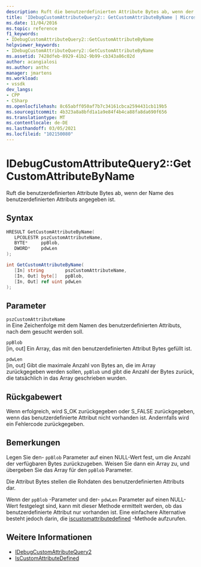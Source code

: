 ```yaml
---
description: Ruft die benutzerdefinierten Attribute Bytes ab, wenn der Name des benutzerdefinierten Attributs angegeben ist.
title: 'IDebugCustomAttributeQuery2:: GetCustomAttributeByName | Microsoft-Dokumentation'
ms.date: 11/04/2016
ms.topic: reference
f1_keywords:
- IDebugCustomAttributeQuery2::GetCustomAttributeByName
helpviewer_keywords:
- IDebugCustomAttributeQuery2::GetCustomAttributeByName
ms.assetid: 7428dfeb-8929-41b2-9b99-cb343a86c02d
author: acangialosi
ms.author: anthc
manager: jmartens
ms.workload:
- vssdk
dev_langs:
- CPP
- CSharp
ms.openlocfilehash: 8c65abff050af7b7c34161cbca2594431cb119b5
ms.sourcegitcommit: 4b323a8a8bfd1a1a9e84f4b4ca88fa8da690f656
ms.translationtype: MT
ms.contentlocale: de-DE
ms.lasthandoff: 03/05/2021
ms.locfileid: "102150080"
---
```

# <a name="idebugcustomattributequery2getcustomattributebyname"></a>IDebugCustomAttributeQuery2::GetCustomAttributeByName
Ruft die benutzerdefinierten Attribute Bytes ab, wenn der Name des benutzerdefinierten Attributs angegeben ist.

## <a name="syntax"></a>Syntax

```cpp
HRESULT GetCustomAttributeByName( 
   LPCOLESTR pszCustomAttributeName,
   BYTE*     ppBlob,
   DWORD*    pdwLen
);
```

```csharp
int GetCustomAttributeByName(
   [In] string        pszCustomAttributeName,
   [In, Out] byte[]   ppBlob,
   [In, Out] ref uint pdwLen
);
```

## <a name="parameters"></a>Parameter
`pszCustomAttributeName`\
in Eine Zeichenfolge mit dem Namen des benutzerdefinierten Attributs, nach dem gesucht werden soll.

`ppBlob`\
[in, out] Ein Array, das mit den benutzerdefinierten Attribut Bytes gefüllt ist.

`pdwLen`\
[in, out] Gibt die maximale Anzahl von Bytes an, die im Array zurückgegeben werden sollen, `ppBlob` und gibt die Anzahl der Bytes zurück, die tatsächlich in das Array geschrieben wurden.

## <a name="return-value"></a>Rückgabewert
 Wenn erfolgreich, wird S_OK zurückgegeben oder S_FALSE zurückgegeben, wenn das benutzerdefinierte Attribut nicht vorhanden ist. Andernfalls wird ein Fehlercode zurückgegeben.

## <a name="remarks"></a>Bemerkungen
 Legen Sie den- `ppBlob` Parameter auf einen NULL-Wert fest, um die Anzahl der verfügbaren Bytes zurückzugeben. Weisen Sie dann ein Array zu, und übergeben Sie das Array für den `ppBlob` Parameter.

 Die Attribut Bytes stellen die Rohdaten des benutzerdefinierten Attributs dar.

 Wenn der `ppBlob` -Parameter und der- `pdwLen` Parameter auf einen NULL-Wert festgelegt sind, kann mit dieser Methode ermittelt werden, ob das benutzerdefinierte Attribut nur vorhanden ist. Eine einfachere Alternative besteht jedoch darin, die [iscustomattributedefined](../../../extensibility/debugger/reference/idebugcustomattributequery2-iscustomattributedefined.md) -Methode aufzurufen.

## <a name="see-also"></a>Weitere Informationen
- [IDebugCustomAttributeQuery2](../../../extensibility/debugger/reference/idebugcustomattributequery2.md)
- [IsCustomAttributeDefined](../../../extensibility/debugger/reference/idebugcustomattributequery2-iscustomattributedefined.md)
